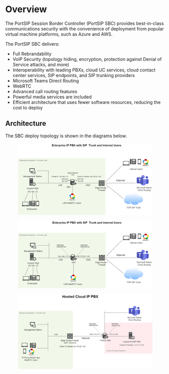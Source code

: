 # Overview

The PortSIP Session Border Controller (PortSIP SBC) provides best-in-class communications security with the convenience of deployment from popular virtual machine platforms, such as Azure and AWS.&#x20;

The PortSIP SBC delivers:

* Full Rebrandability
* VoIP Security (topology hiding, encryption, protection against Denial of Service attacks, and more)
* Interoperability with leading PBXs, cloud UC services, cloud contact center services, SIP endpoints, and SIP trunking providers
* Microsoft Teams Direct Routing
* WebRTC
* Advanced call routing features
* Powerful media services are included
* Efficient architecture that uses fewer software resources, reducing the cost to deploy

## Architecture

The SBC deploy topology is shown in the diagrams below.

<figure><img src="../.gitbook/assets/enterprise_pbx_sbc1.drawio.png" alt=""><figcaption></figcaption></figure>



<figure><img src="../.gitbook/assets/enterprise_pbx_sbc.drawio.png" alt=""><figcaption></figcaption></figure>



<figure><img src="../.gitbook/assets/hosted_pbx_sbc.drawio.png" alt=""><figcaption></figcaption></figure>
